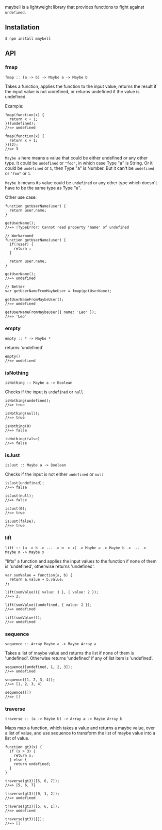 maybell is a lightweight library that provides functions to fight against `undefined`.

## Installation
```
$ npm install maybell
```


## API

### fmap

```
fmap :: (a -> b) -> Maybe a -> Maybe b
```

Takes a function, applies the function to the input value, returns the result if the input value is not undefined, or returns undefined if the value is undefined.

Example:
```
fmap(function(x) {
  return x + 1;
})(undefined);
//=> undefined

fmap(function(x) {
  return x + 1;
})(2);
//=> 3
```

`Maybe a` here means a value that could be either undefined or any other type. It could be `undefined` or `"foo"`, in which case Type "a" is String. Or it could be `undefined` or `1`, then Type "a" is Number. But it can't be `undefined` or `"foo"` or `1`.

`Maybe b` means its value could be `undefined` or any other type which doesn't have to be the same type as Type "a".

Other use case:
```
function getUserName(user) {
  return user.name;
}

getUserName();
//=> !TypeError: Cannot read property 'name' of undefined

// Workaround
function getUserName(user) {
  if(!user) {
    return ;
  }

  return user.name;
}

getUserName();
//=> undefined

// Better
var getUserNameFromMaybeUser = fmap(getUserName);

getUserNameFromMaybeUser();
//=> undefined

getUserNameFromMaybeUser({ name: 'Leo' });
//=> 'Leo'
```

### empty
```
empty :: * -> Maybe *
```

returns 'undefined'

```
empty()
//=> undefined
```

### isNothing
```
isNothing :: Maybe a -> Boolean
```

Checks if the input is `undefined` or `null`

```
isNothing(undefined);
//=> true

isNothing(null);
//=> true

isNothing(0)
//=> false

isNothing(false)
//=> false
```

### isJust
```
isJust :: Maybe a -> Boolean
```

Checks if the input is not either `undefined` or `null`

```
isJust(undefined);
//=> false

isJust(null);
//=> false

isJust(0);
//=> true

isJust(false);
//=> true
```

### lift
```
lift :: (a -> b -> ... -> n -> x) -> Maybe a -> Maybe b -> ... -> Maybe n -> Maybe x
```

"lifts" a function and applies the input values to the function if none of them is 'undefined', otherwise returns 'undefined'.

```
var sumValue = function(a, b) {
  return a.value + b.value;
};

lift(sumValue)({ value: 1 }, { value: 2 });
//=> 3;

lift(sumValue)(undefined, { value: 2 });
//=> undefined

lift(sumValue)();
//=> undefined
```

### sequence
```
sequence :: Array Maybe a -> Maybe Array a
```

Takes a list of maybe value and returns the list if none of them is 'undefined'. Otherwise returns 'undefined' if any of list item is 'undefined'.

```
sequence([undefined, 1, 2, 3]);
//=> undefined

sequence([1, 2, 3, 4]);
//=> [1, 2, 3, 4]

sequence([])
//=> []
```

### traverse
```
traverse :: (a -> Maybe b) -> Array a -> Maybe Array b
```

Maps map a function, which takes a value and returns a maybe value, over a list of value, and use sequence to transform the list of maybe value into a list of value.

```
function gt3(x) {
  if (x > 3) {
    return x;
  } else {
    return undefined;
  }
}

traverse(gt3)([5, 6, 7]);
//=> [5, 6, 7]

traverse(gt3)([0, 1, 2]);
//=> undefined

traverse(gt3)([5, 6, 1]);
//=> undefined

traverse(gt3)([]);
//=> []
```
